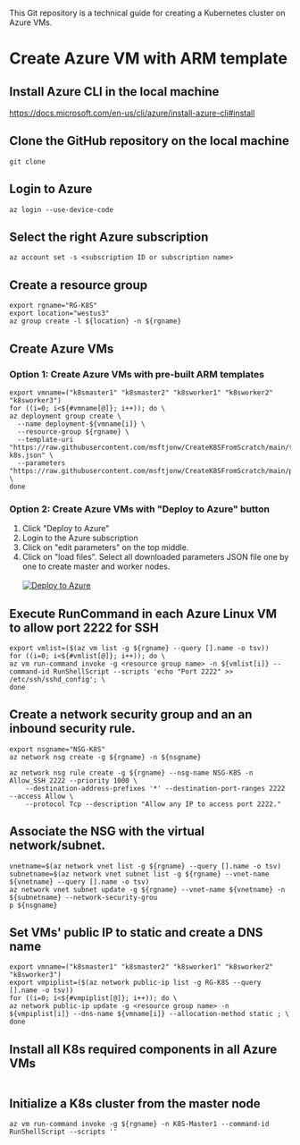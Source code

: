 This Git repository is a technical guide for creating a Kubernetes cluster on Azure VMs.

# Create Azure VM with ARM template <br/>

## Install Azure CLI in the local machine
https://docs.microsoft.com/en-us/cli/azure/install-azure-cli#install

## Clone the GitHub repository on the local machine
```
git clone 
```

## Login to Azure
```
az login --use-device-code
```

## Select the right Azure subscription
```
az account set -s <subscription ID or subscription name>
```

## Create a resource group
```
export rgname="RG-K8S"
export location="westus3"
az group create -l ${location} -n ${rgname}
```

## Create Azure VMs
### Option 1: Create Azure VMs with pre-built ARM templates
```
export vmname=("k8smaster1" "k8smaster2" "k8sworker1" "k8sworker2" "k8sworker3")
for ((i=0; i<${#vmname[@]}; i++)); do \
az deployment group create \
  --name deployment-${vmname[i]} \
  --resource-group ${rgname} \
  --template-uri "https://raw.githubusercontent.com/msftjonw/CreateK8SFromScratch/main/template-k8s.json" \
  --parameters "https://raw.githubusercontent.com/msftjonw/CreateK8SFromScratch/main/parameters-${vmname[i]}.json"; \
done
```

### Option 2: Create Azure VMs with "Deploy to Azure" button
1. Click "Deploy to Azure"
2. Login to the Azure subscription
3. Click on "edit parameters" on the top middle.
4. Click on "load files". Select all downloaded parameters JSON file one by one to create master and worker nodes. <br/><br/>
[![Deploy to Azure](https://aka.ms/deploytoazurebutton)](https://portal.azure.com/#create/Microsoft.Template/uri/https%3A%2F%2Fraw.githubusercontent.com%2Fmsftjonw%2FCreateK8SFromScratch%2Fmain%2Ftemplate-k8s.json)

## Execute RunCommand in each Azure Linux VM to allow port 2222 for SSH
```
export vmlist=($(az vm list -g ${rgname} --query [].name -o tsv))
for ((i=0; i<${#vmlist[@]}; i++)); do \
az vm run-command invoke -g <resource group name> -n ${vmlist[i]} --command-id RunShellScript --scripts 'echo "Port 2222" >> /etc/ssh/sshd_config'; \
done
```

## Create a network security group and an an inbound security rule. 
```
export nsgname="NSG-K8S"
az network nsg create -g ${rgname} -n ${nsgname}
```
```
az network nsg rule create -g ${rgname} --nsg-name NSG-K8S -n Allow_SSH_2222 --priority 1000 \
    --destination-address-prefixes '*' --destination-port-ranges 2222 --access Allow \
    --protocol Tcp --description "Allow any IP to access port 2222."
```

## Associate the NSG with the virtual network/subnet.
```
vnetname=$(az network vnet list -g ${rgname} --query [].name -o tsv)
subnetname=$(az network vnet subnet list -g ${rgname} --vnet-name ${vnetname} --query [].name -o tsv)
az network vnet subnet update -g ${rgname} --vnet-name ${vnetname} -n ${subnetname} --network-security-grou
p ${nsgname}
```

## Set VMs' public IP to static and create a DNS name
```
export vmname=("k8smaster1" "k8smaster2" "k8sworker1" "k8sworker2" "k8sworker3")
export vmpiplist=($(az network public-ip list -g RG-K8S --query [].name -o tsv))
for ((i=0; i<${#vmpiplist[@]}; i++)); do \
az network public-ip update -g <resource group name> -n ${vmpiplist[i]} --dns-name ${vmname[i]} --allocation-method static ; \
done
```

## Install all K8s required components in all Azure VMs
```

```


## Initialize a K8s cluster from the master node
```
az vm run-command invoke -g ${rgname} -n K8S-Master1 --command-id RunShellScript --scripts ''
```
